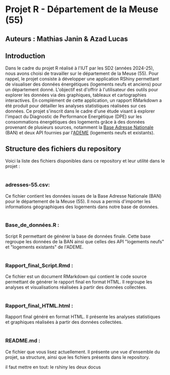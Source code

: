 # Projet R - Département de la Meuse (55)
## Auteurs : Mathias Janin & Azad Lucas

## Introduction
Dans le cadre du projet R réalisé à l'IUT par les SD2 (années 2024-25), nous avons choisi de travailler sur le département de la Meuse (55). Pour rappel, le projet consiste à développer une application RShiny permettant de visualiser des données énergétiques (logements neufs et anciens) pour un département donné.  L'objectif est d'offrir à l'utilisateur des outils pour explorer les données via des graphiques, tableaux et cartographies interactives. En complément de cette application, un rapport RMarkdown a été produit pour détailler les analyses statistiques réalisées sur ces données. Ce projet s'inscrit dans le cadre d'une étude visant à explorer l'impact du Diagnostic de Performance Energétique (DPE) sur les consommations énergétiques des logements grâce à des données provenant de plusieurs sources, notamment la [Base Adresse Nationale](https://adresse.data.gouv.fr/data/ban/adresses/latest/csv) (BAN) et deux API fournies par l'[ADEME](https://data.ademe.fr/datasets?topics=BR8GjsXga) (logements neufs et existants).

## Structure des fichiers du repository
Voici la liste des fichiers disponibles dans ce repository et leur utilité dans le projet :
<br>
</br>
### **adresses-55.csv**: 
Ce fichier contient les données issues de la Base Adresse Nationale (BAN) pour le département de la Meuse (55). Il nous a permis d'importer les informations géographiques des logements dans notre base de données.
<br>
</br>
### **Base_de_données.R** : 
Script R permettant de générer la base de données finale. Cette base regroupe les données de la BAN ainsi que celles des API "logements neufs" et "logements existants" de l'ADEME.
<br>
</br>
### **Rapport_final_Script.Rmd** : 
Ce fichier est un document RMarkdown qui contient le code source permettant de générer le rapport final en format HTML. Il regroupe les analyses et visualisations réalisées à partir des données collectées.
<br>
</br>
### **Rapport_final_HTML.html** : 
Rapport final généré en format HTML. Il présente les analyses statistiques et graphiques réalisées à partir des données collectées.
<br>
</br>
### **README.md** : 
Ce fichier que vous lisez actuellement. Il présente une vue d'ensemble du projet, sa structure, ainsi que les fichiers présents dans le repository.


il faut mettre en tout: le rshiny
                        les deux docus
